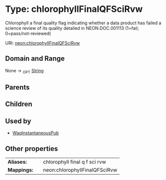
# Type: chlorophyllFinalQFSciRvw


Chlorophyll a final quality flag indicating whether a data product has failed a science review of its quality detailed in NEON.DOC.001113 (1=fail; 0=pass/not-reviewed)

URI: [neon:chlorophyllFinalQFSciRvw](https://data.neonscience.org/chlorophyllFinalQFSciRvw)


## Domain and Range

None ->  <sub>OPT</sub> [String](types/String.md)

## Parents


## Children


## Used by

 * [WaqInstantaneousPub](WaqInstantaneousPub.md)

## Other properties

|  |  |  |
| --- | --- | --- |
| **Aliases:** | | chlorophyll final q f sci rvw |
| **Mappings:** | | neon:chlorophyllFinalQFSciRvw |

